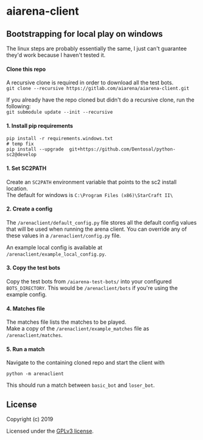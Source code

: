 # aiarena-client
## Bootstrapping for local play on windows
The linux steps are probably essentially the same, I just can't guarantee they'd work because I haven't tested it.

#### Clone this repo
A recursive clone is required in order to download all the test bots.  
`git clone --recursive https://gitlab.com/aiarena/aiarena-client.git`

If you already have the repo cloned but didn't do a recursive clone, run the following:  
`git submodule update --init --recursive`

#### 1. Install pip requirements

```
pip install -r requirements.windows.txt
# temp fix
pip install --upgrade  git+https://github.com/Dentosal/python-sc2@develop
```

#### 1. Set SC2PATH
Create an `SC2PATH` environment variable that points to the sc2 install location.  
The default for windows is `C:\Program Files (x86)\StarCraft II\`

#### 2. Create a config
The `/arenaclient/default_config.py` file stores all the default config values that will be used when running the arena client. You can override any of these values in a `/arenaclient/config.py` file.

An example local config is available at  `/arenaclient/example_local_config.py`.

#### 3. Copy the test bots
Copy the test bots from `/aiarena-test-bots/` into your configured `BOTS_DIRECTORY`. This would be `/arenaclient/bots` if you're using the example config.

#### 4. Matches file
The matches file lists the matches to be played.  
Make a copy of the `/arenaclient/example_matches` file as `/arenaclient/matches`.

#### 5. Run a match
Navigate to the containing cloned repo and start the client with
```
python -m arenaclient
```
This should run a match between `basic_bot` and `loser_bot`.


## License

Copyright (c) 2019

Licensed under the [GPLv3 license](LICENSE).